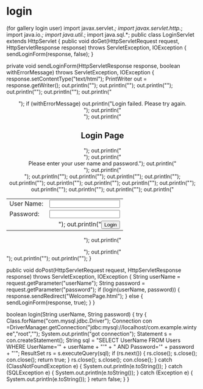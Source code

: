 # login
(for gallery login user)
import javax.servlet.*;
import javax.servlet.http.*;
import java.io.*;
import java.util.*;
import java.sql.*;
public class LoginServlet extends HttpServlet {
public void doGet(HttpServletRequest request, HttpServletResponse response)
throws ServletException, IOException {
sendLoginForm(response, false);
}

private void sendLoginForm(HttpServletResponse response,
boolean withErrorMessage) throws ServletException, IOException {
response.setContentType("text/html");
PrintWriter out = response.getWriter();
out.println("<HTML>");
out.println("<HEAD>");
out.println("<TITLE>Login</TITLE>");
out.println("</HEAD>");
out.println("<BODY>");
out.println("<CENTER>");
if (withErrorMessage)
out.println("Login failed. Please try again.<BR>");
out.println("<BR>");
out.println("<BR><H2>Login Page</H2>");
out.println("<BR>");
out.println("<BR>Please enter your user name and password.");
out.println("<BR>");
out.println("<BR><FORM METHOD=POST>");
out.println("<TABLE>");
out.println("<TR>");
out.println("<TD>User Name:</TD>");
out.println("<TD><INPUT TYPE=TEXT NAME=userName></TD>");
out.println("</TR>");
out.println("<TR>");
out.println("<TD>Password:</TD>");
out.println("<TD><INPUT TYPE=PASSWORD NAME=password></TD>");
out.println("</TR>");
out.println("<TR>");
out.println("<TD ALIGN=RIGHT COLSPAN=2>");
out.println("<INPUT TYPE=SUBMIT VALUE=Login></TD>");
out.println("</TR>");
out.println("</TABLE>");
out.println("</FORM>");
out.println("</CENTER>");
out.println("</BODY>");
out.println("</HTML>");
}

public void doPost(HttpServletRequest request,
HttpServletResponse response)
throws ServletException, IOException {
String userName = request.getParameter("userName");
String password = request.getParameter("password");
if (login(userName, password)) {
response.sendRedirect("WelcomePage.html");
}
else {
sendLoginForm(response, true);
}
}

boolean login(String userName, String password) {
try {
Class.forName("com.mysql.jdbc.Driver");
Connection con =DriverManager.getConnection("jdbc:mysql://localhost/com.example.wintyee","root","");
System.out.println("got connection");
Statement s = con.createStatement();
String sql = "SELECT UserName FROM Users WHERE UserName='" + userName + "'" +
" AND Password='" + password + "'";
ResultSet rs = s.executeQuery(sql);
if (rs.next()) { 
rs.close();
s.close();
con.close();
return true;
}
rs.close();
s.close();
con.close();
}
catch (ClassNotFoundException e) {
System.out.println(e.toString());
}
catch (SQLException e) {
System.out.println(e.toString());
}
catch (Exception e) {
System.out.println(e.toString());
}
return false;
}
}
